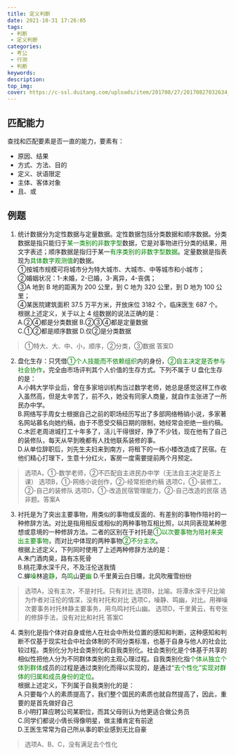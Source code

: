 ```yaml
---
title: 定义判断
date: 2021-10-31 17:26:05
tags:
 - 判断
 - 定义判断
categories:
 - 考公
 - 行测
 - 判断
keywords:
description:
top_img:
cover: https://c-ssl.duitang.com/uploads/item/201708/27/20170827032634_H2JBh.gif
---
```


## 匹配能力
查找和匹配要素是否一直的能力，要素有：
 - 原因、结果
 - 方式、方法、目的
 - 定义、状语限定
 - 主体、客体对象
 - 且、或

## 例题

1. 统计数据分为定性数据与定量数据。定性数据包括分类数据和顺序数据。分类数据是指只能归于<font color=green>某一类别的非数字型</font>数据，它是对事物进行分类的结果，用文字表述；顺序数据是指归于某一<font color=green>有序类别的非数字型数据</font>。定量数据是指表现为<font color=green>具体数字观测值</font>的数据。  
①按城市规模可将城市分为特大城市、大城市、中等城市和小城市；  
②婚姻状况：1-未婚，2-已婚，3-离异，4-丧偶；  
③A 地到 B 地的距离为 200 公里，到 C 地为 320 公里，到 D 地为 100 公里；  
④某医院建筑面积 37.5 万平方米，开放床位 3182 个，临床医生 687 个。  
根据上述定义，关于以上 4 组数据的说法正确的是：  
A.②④都是分类数据 B.②③④都是定量数据  
C.①②都是顺序数据 D.仅②是分类数据
> ①特大、大、中、小，顺序，②分类，③数据
  答案D

2. 盘化生存：只凭借<font color=green>①个人技能而不依赖组织</font>内的身份，<font color=green>②自主决定是否参与社会协作</font>，完全由市场评判其个人价值的生存方式。下列不属于 U 盘化生存的是：  
A.小韩大学毕业后，曾在多家培训机构当过数学老师，她总是感觉这样工作收入虽然高，但是太辛苦了，前不久，她没有同家人商量，就自作主张进了一所民办中学。  
B.网络写手周女士根据自己之前的职场经历写出了多部网络畅销小说，多家著名网站慕名向她约稿，由于不愿受交稿日期的限制，她经常会拒绝一些约稿。  
C.木匠老周进城打工十年多了，活儿干得很好，挣了不少钱，现在他有了自己的装修队，每天从早到晚都有人找他联系装修的事。  
D.从单位辞职后，刘先生夫妇来到南方，将租下的一栋小楼改造成了民宿。在他们精心打理下，生意十分红火，客房一度需要提前两个月预定。  
> 选项A，①-数学老师，②不匹配自主进民办中学（无法自主决定是否上课）
  选项B，①-网络小说创作，②-经常拒绝约稿
  选项C，①-装修工，②-自己的装修队
  选项D，①-改造民宿管理能力，②-自己改造的民宿
  选非题。答案A

3. 衬托是为了突出主要事物，用类似的事物或反面的、有差别的事物作陪衬的一种修辞方法。对比是指用相反或相似的两种事物互相比照，以共同表现某种思想或意境的一种修辞方法。二者的区别在于衬托是<font color=green>①以次要事物为陪衬来突出主要事物</font>，而对比中体现的两种事物<font color=green>②不分主次</font>。  
根据上述定义，下列同时使用了上述两种修辞方法的是：  
A.朱门酒肉臭，路有冻死骨  
B.桃花潭水深千尺，不及汪伦送我情  
C.蝉<font color=green>噪</font>林逾<font color=green>静</font>，鸟<font color=green>鸣</font>山更<font color=green>幽 </font> 
D.千里黄云白日曛，北风吹雁雪纷纷  
> 选项A，没有主次，不是衬托。只有对比
  选项B，比喻。将潭水深千尺比喻为作者对汪伦的情深，没有衬托和对比
  选项C，噪静、鸣幽，对比。用禅噪次要事务衬托林静主要事务，用鸟鸣衬托山幽。
  选项D，千里黄云，有夸张的修辞手法，没有对比和衬托
  答案C

4. 类别化是指个体对自身或他人在社会中所处位置的感知和判断，这种感知和判断不仅基于现实社会中社会体制的不同分类标准，也基于自身与他人的社会比较过程。类别化分为社会类别化和自我类别化。社会类别化是个体基于共享的相似性把他人分为不同群体类别的主观心理过程。自我类别化指<font color=green>个体从独立个体到群体</font>成员的过程是通过类别化而得以实现的，是通过<font color=green>“去个性化”实现对群体的归属和成员身份的定位</font>。  
根据上述定义，下列属于自我类别化的是：  
A.只要每个人的素质提高了，我们整个国民的素质也就自然提高了，因此，重要的是首先做好自己  
B.小明打算应聘公司某职位，而其父母则认为他更适合做公务员  
C.同学们都说小倩长得像明星，做主播肯定有前途  
D.王医生常常为自己所从事的职业感到无比自豪  
> 选项A、B、C，没有满足去个性化
